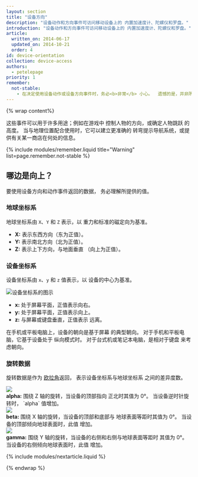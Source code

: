 ```yaml
---
layout: section
title: "设备方向"
description: "设备动作和方向事件可访问移动设备上的 内置加速度计、陀螺仪和罗盘。"
introduction: "设备动作和方向事件可访问移动设备上的 内置加速度计、陀螺仪和罗盘。"
article:
  written_on: 2014-06-17
  updated_on: 2014-10-21
  order: 4
id: device-orientation
collection: device-access
authors:
  - petelepage
priority: 1
remember:
  not-stable:
    - 在决定使用设备动作或设备方向事件时，务必<b>非常</b> 小心。  遗憾的是，并非所有浏览器都使用 相同的坐标系，因此可能在相同情况下报告 不同的值。
---
```

{% wrap content%}

这些事件可以用于许多用途；例如在游戏中
控制人物的方向，或确定人物跳跃
的高度。 当与地理位置配合使用时，它可以建立更准确的
转弯提示导航系统，或提供有关某一商店在何处的信息。

{% include modules/remember.liquid title="Warning" list=page.remember.not-stable %}

## 哪边是向上？

要使用设备方向和动作事件返回的数据，
务必理解所提供的值。  

### 地球坐标系

地球坐标系由 `X`、`Y` 和 `Z` 表示，以
重力和标准的磁定向为基准。

<ul>
  <li>
    <b>X:</b> 表示东西方向（东为正值）。
  </li>
    <li>
    <b>Y:</b> 表示南北方向（北为正值）。
  </li>
    <li>
    <b>Z:</b> 表示上下方向，与地面垂直
（向上为正值）。
  </li>
</ul>

### 设备坐标系

设备坐标系由 `x`、`y` 和 `z` 值表示，以
设备的中心为基准。

<img src="images/axes.png" alt="设备坐标系的图示">
<!-- 特别感谢 Sheppy (https://developer.mozilla.org/en-US/profiles/Sheppy) 
在公共域中提供的图像。 -->

<ul>
  <li>
    <b>x:</b> 处于屏幕平面，正值表示向右。
  </li>
    <li>
    <b>y:</b> 处于屏幕平面，正值表示向上。
  </li>
    <li>
    <b>z:</b> 与屏幕或键盘垂直，正值表示
远离。
  </li>
</ul>

在手机或平板电脑上，设备的朝向是基于屏幕
的典型朝向。  对于手机和平板电脑，它基于设备处于
纵向模式时。 对于台式机或笔记本电脑，是相对于键盘
来考虑朝向。

### 旋转数据

旋转数据是作为 [欧拉角](http://en.wikipedia.org/wiki/Euler_angles)返回，
表示设备坐标系与地球坐标系
之间的差异度数。

<div>
  <div class="g--third">
    <img src="images/alpha.png"><br>
    <b>alpha:</b> 围绕 Z 轴的旋转，当设备的顶部指向
正北时其值为 0&deg;。  当设备逆时针旋转时，
`alpha` 值增加。
  </div>
  <div class="g--third">
    <img src="images/beta.png"><br>
    <b>beta:</b> 围绕 X 轴的旋转，当设备的顶部和底部与
地球表面等距时其值为 0&deg;。 当设备的顶部倾向地球表面时，此值
增加。
  </div>
  <div class="g--third g--last">
    <img src="images/gamma.png"><br>
    <b>gamma:</b> 围绕 Y 轴的旋转，当设备的右侧和右侧与地球表面等距时
其值为 0&deg;。  当设备的右侧倾向地球表面时，此值
增加。 
  </div>
</div>

<div style="clear:both;"></div>


{% include modules/nextarticle.liquid %}

{% endwrap %}
